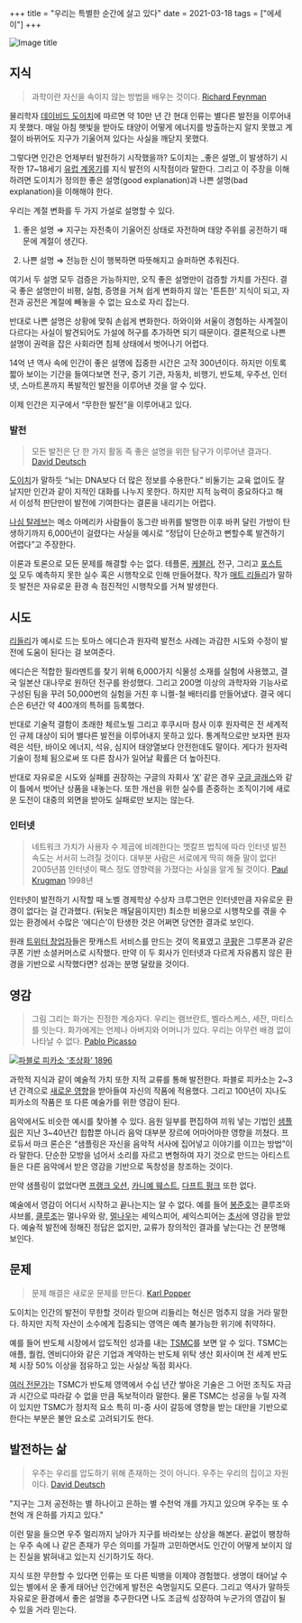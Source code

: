 +++
title = "우리는 특별한 순간에 살고 있다"
date = 2021-03-18
tags = ["에세이"]
+++

![Image title](https://bear-images.sfo2.cdn.digitaloceanspaces.com/kang-1662215298.webp)

## **지식**

> 과학이란 자신을 속이지 않는 방법을 배우는 것이다.
> [Richard Feynman](https://ko.wikipedia.org/wiki/%EB%A6%AC%EC%B2%98%EB%93%9C_%ED%8C%8C%EC%9D%B8%EB%A7%8C)

물리학자 [데이비드 도이치](https://ko.wikipedia.org/wiki/%EB%8D%B0%EC%9D%B4%EB%B9%84%EB%93%9C_%EB%8F%84%EC%9D%B4%EC%B9%98)에 따르면 약 10만 년 간 현대 인류는 별다른 발전을 이루어내지 못했다. 매일 아침 햇빛을 받아도 태양이 어떻게 에너지를 방출하는지 알지 못했고 계절이 바뀌어도 지구가 기울어져 있다는 사실을 깨닫지 못했다.

그렇다면 인간은 언제부터 발전하기 시작했을까? 도이치는 _좋은 설명_이 발생하기 시작한 17\~18세기 [유럽 계몽기](https://ko.wikipedia.org/wiki/%EA%B3%84%EB%AA%BD%EC%A3%BC%EC%9D%98)를 지식 발전의 시작점이라 말한다. 그리고 이 주장을 이해하려면 도이치가 정의한 좋은 설명(good explanation)과 나쁜 설명(bad explanation)을 이해해야 한다.

우리는 계절 변화를 두 가지 가설로 설명할 수 있다.

1. 좋은 설명 ⇒ 지구는 자전축이 기울어진 상태로 자전하며 태양 주위를 공전하기 때문에 계절이 생긴다.

2. 나쁜 설명 ⇒ 전능한 신이 행복하면 따뜻해지고 슬퍼하면 추워진다.

여기서 두 설명 모두 검증은 가능하지만, 오직 좋은 설명만이 검증할 가치를 가진다. 결국 좋은 설명만이 비평, 실험, 증명을 거쳐 쉽게 변화하지 않는 '튼튼한' 지식이 되고, 자전과 공전은 계절에 빼놓을 수 없는 요소로 자리 잡는다.

반대로 나쁜 설명은 상황에 맞춰 손쉽게 변화한다. 하와이와 서울이 경험하는 사계절이 다르다는 사실이 발견되어도 가설에 허구를 추가하면 되기 때문이다. 결론적으로 나쁜 설명이 권력을 잡은 사회라면 침체 상태에서 벗어나기 어렵다.

14억 년 역사 속에 인간이 좋은 설명에 집중한 시간은 고작 300년이다. 하지만 이토록 짧아 보이는 기간을 들여다보면 전구, 증기 기관, 자동차, 비행기, 반도체, 우주선, 인터넷, 스마트폰까지 폭발적인 발전을 이루어낸 것을 알 수 있다.

이제 인간은 지구에서 “무한한 발전”을 이루어내고 있다.

### **발전**

> 모든 발전은 단 한 가지 활동 즉 좋은 설명을 위한 탐구가 이루어낸 결과다.
> [David Deutsch](https://www.amazon.com/Beginning-Infinity-Explanations-Transform-World/dp/0143121359)

[도이치](https://www.ted.com/talks/the_ted_interview_david_deutsch_on_the_infinite_reach_of_knowledge/transcript?language=en#t-3493578)가 말하듯 “뇌는 DNA보다 더 많은 정보를 수용한다.” 비둘기는 교육 없이도 잘 날지만 인간과 같이 지적인 대화를 나누지 못한다. 하지만 지적 능력이 중요하다고 해서 이성적 판단만이 발전에 기여한다는 결론을 내리기는 어렵다.

[나심 탈레브](https://www.millie.co.kr/v3/bookdetail/5507187?nav_hidden=y)는 메소 아메리카 사람들이 동그란 바퀴를 발명한 이후 바퀴 달린 가방이 탄생하기까지 6,000년이 걸렸다는 사실을 예시로 “정답이 단순하고 뻔할수록 발견하기 어렵다”고 주장한다.

이론과 토론으로 모든 문제를 해결할 수는 없다. 테플론, [케블러](https://www.usatoday.com/story/money/business/2014/06/20/kevlar-inventor-stephanie-kwolek-dies/11133717/), 전구, 그리고 [포스트잇](https://www.sciencetimes.co.kr/news/%EC%8B%A4%ED%8C%A8%ED%95%9C-%EC%A0%91%EC%B0%A9%EC%A0%9C%EA%B0%80-%ED%98%81%EC%8B%A0%EC%9D%84-%EB%82%B3%EB%8B%A4/) 모두 예측하지 못한 실수 혹은 시행착오로 인해 만들어졌다. 작가 [매트 리들리](https://www.amazon.com/How-Innovation-Works-Flourishes-Freedom/dp/0062916599#:\~:text=Matt%20Ridley%20argues%20in%20this,developing%20according%20to%20a%20plan.)가 말하듯 발전은 자유로운 환경 속 점진적인 시행착오를 거쳐 발생한다.

## **시도**

[리들리](https://www.amazon.com/How-Innovation-Works-Flourishes-Freedom/dp/0062916599#:\~:text=Matt%20Ridley%20argues%20in%20this,developing%20according%20to%20a%20plan.)가 예시로 드는 토마스 에디슨과 원자력 발전소 사례는 과감한 시도와 수정이 발전에 도움이 된다는 걸 보여준다.

에디슨은 적합한 필라멘트를 찾기 위해 6,000가지 식물성 소재를 실험에 사용했고, 결국 일본산 대나무로 원하던 전구를 완성했다. 그리고 200명 이상의 과학자와 기능사로 구성된 팀을 꾸려 50,000번의 실험을 거친 후 니켈-철 배터리를 만들어냈다. 결국 에디슨은 6년간 약 400개의 특허를 등록했다.

반대로 기술적 결함이 초래한 체르노빌 그리고 후쿠시마 참사 이후 원자력은 전 세계적인 규제 대상이 되어 별다른 발전을 이루어내지 못하고 있다. 통계적으로만 보자면 원자력은 석탄, 바이오 에너지, 석유, 심지어 태양열보다 안전한데도 말이다. 게다가 원자력 기술이 정체 됨으로써 또 다른 참사가 일어날 확률은 더 높아진다.

반대로 자유로운 시도와 실패를 권장하는 구글의 자회사 ‘[X](https://x.company/)’ 같은 경우 [구글 글래스](https://ko.wikipedia.org/wiki/%EA%B5%AC%EA%B8%80_%EA%B8%80%EB%9E%98%EC%8A%A4)와 같이 틀에서 벗어난 상품을 내놓는다. 또한 개선을 위한 실수를 존중하는 조직이기에 새로운 도전이 대중의 외면을 받아도 실패로만 보지는 않는다.

### **인터넷**

> 네트워크 가치가 사용자 수 제곱에 비례한다는 멧칼프 법칙에 따라 인터넷 발전 속도는 서서히 느려질 것이다. 대부분 사람은 서로에게 딱히 해줄 말이 없다! 2005년쯤 인터넷이 팩스 정도 영향력을 가졌다는 사실을 알게 될 것이다.
> [Paul Krugman](https://ko.wikipedia.org/wiki/%ED%8F%B4_%ED%81%AC%EB%A3%A8%EA%B7%B8%EB%A8%BC) 1998년

인터넷이 발전하기 시작할 때 노벨 경제학상 수상자 크루그먼은 인터넷만큼 자유로운 환경이 없다는 걸 간과했다. (뒤늦은 깨달음이지만) 최소한 비용으로 시행착오를 겪을 수 있는 환경에서 수많은 ‘에디슨’이 탄생한 것은 어쩌면 당연한 결과로 보인다.

원래 [트위터 창업자](https://www.venturesquare.net/581806)들은 팟캐스트 서비스를 만드는 것이 목표였고 [쿠팡](http://www.newsway.co.kr/news/view?tp=1&ud=2021031211175294214)은 그루폰과 같은 쿠폰 기반 소셜커머스로 시작했다. 만약 이 두 회사가 인터넷과 다르게 자유롭지 않은 환경을 기반으로 시작했다면? 성과는 분명 달랐을 것이다.

## **영감**

> 그림 그리는 화가는 진정한 계승자다. 우리는 램브란트, 벨라스케스, 세잔, 마티스를 잇는다. 화가에게는 언제나 아버지와 어머니가 있다. 우리는 아무런 배경 없이 나타날 수 없다.
> [Pablo Picasso](https://www.theguardian.com/artanddesign/gallery/2014/jun/26/picasso-copycats-in-homage-pictures-art-bacon-warhol-influence)

![](https://kangminsuk.com/content/images/2022/08/picasso-cow_o.webp)[파블로 피카소 ‘초상화’ 1896](https://www.wikiart.org/en/pablo-picasso/self-portrait-1896)

과학적 지식과 같이 예술적 가치 또한 지적 교류를 통해 발전한다. 파블로 피카소는 2\~3년 간격으로 [새로운 영향](https://news.masterworksfineart.com/2019/11/28/what-was-picassos-inspiration)을 받아들여 자신의 작품에 적용했다. 그리고 100년이 지나도 피카소의 작품은 또 다른 예술가를 위한 영감이 된다.

음악에서도 비슷한 예시를 찾아볼 수 있다. 음원 일부를 편집하여 끼워 넣는 기법인 [샘플링](https://www.youtube.com/watch?v=H3TF-hI7zKc)은 지난 3\~40년간 힙합뿐 아니라 음악 대부분 장르에 어마어마한 영향을 끼쳤다. 프로듀서 마크 론슨은 “샘플링은 자신을 음악적 서사에 집어넣고 이야기를 이끄는 방법”이라 말한다. 단순한 모방을 넘어서 소리를 자르고 변형하여 자기 것으로 만드는 아티스트들은 다른 음악에서 받은 영감을 기반으로 독창성을 창조하는 것이다.

만약 샘플링이 없었다면 [프랭크 오션](https://www.youtube.com/watch?v=6ohakZ5wYu8), [카니예 웨스트](https://www.youtube.com/watch?v=ZgJyhKEZ8QU), [다프트 펑크](https://www.youtube.com/watch?v=3XaqDcg8KEo) 또한 없다.

예술에서 영감이 어디서 시작하고 끝나는지는 알 수 없다. 예를 들어 [봉준호](https://www.yna.co.kr/view/AKR20190526049200081)는 클루조와 샤브롤, [클루조](https://en.wikipedia.org/wiki/Henri-Georges_Clouzot#:\~:text=While%20living%20in%20Germany%2C%20Clouzot,minute%20comedy%20with%20three%20actors.)는 멀나우와 랑, [멀나우](http://www.inquiriesjournal.com/articles/371/fw-murnau-his-films-and-their-influence-on-german-expressionism)는 셰익스피어, 셰익스피어는 [초서](https://www.youtube.com/watch?v=nvsX9_OoSSc)에 영감을 받았다. 예술적 발전에 정해진 정답은 없지만, 교류가 창의적인 결과를 낳는다는 건 분명해 보인다.

## **문제**

> 문제 해결은 새로운 문제를 만든다.
> [Karl Popper](https://plato.stanford.edu/entries/popper/)

도이치는 인간의 발전이 무한할 것이라 믿으며 리들리는 혁신은 멈추지 않을 거라 말한다. 하지만 지적 자산이 소수에게 집중되는 영역은 예측 불가능한 위기에 취약하다.

예를 들어 반도체 시장에서 압도적인 성과를 내는 [TSMC](https://www.cnbc.com/2021/03/16/2-charts-show-how-much-the-world-depends-on-taiwan-for-semiconductors.html)를 보면 알 수 있다. TSMC는 애플, 퀄컴, 엔비디아와 같은 기업과 계약하는 반도체 위탁 생산 회사이며 전 세계 반도체 시장 50% 이상을 점유하고 있는 사실상 독점 회사다.

[여러 전문가](https://www.youtube.com/watch?v=r6NUO_bymuA)는 TSMC가 반도체 영역에서 수십 년간 쌓아온 기술은 그 어떤 조직도 자금과 시간으로 따라갈 수 없을 만큼 독보적이라 말한다. 물론 TSMC는 성공을 누릴 자격이 있지만 TSMC가 정치적 요소 특히 미-중 사이 갈등에 영향을 받는 대만을 기반으로 한다는 부분은 불안 요소로 고려되기도 한다.

## **발전하는 삶**

> 우주는 우리를 압도하기 위해 존재하는 것이 아니다. 우주는 우리의 집이고 자원이다.
> [David Deutsch](https://www.amazon.com/Beginning-Infinity-Explanations-Transform-World/dp/0143121359)

"지구는 그저 공전하는 별 하나이고 은하는 별 수천억 개를 가지고 있으며 우주는 또 수천억 개 은하를 가지고 있다."

이런 말을 들으면 우주 멀리까지 날아가 지구를 바라보는 상상을 해본다. 끝없이 팽창하는 우주 속에 나 같은 존재가 무슨 의미를 가질까 고민하면서도 인간이 어떻게 보이지 않는 진실을 밝혀내고 있는지 신기하기도 하다.

지식 또한 무한할 수 있다면 인류는 또 다른 빅뱅을 이제야 경험했다. 생명이 태어날 수 있는 별에서 운 좋게 태어난 인간에게 발전은 숙명일지도 모른다. 그리고 역사가 말하듯 자유로운 환경에서 좋은 설명을 추구한다면 나도 조금씩 성장하여 누군가의 영감이 될 수 있을 거라 믿는다.